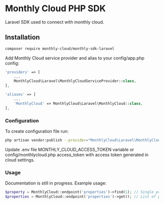 Monthly Cloud PHP SDK
=========================

Laravel SDK used to connect with monthly cloud.

## Installation

``` bash
composer require monthly-cloud/monthly-sdk-laravel
```

Add Monthly Cloud service provider and alias to your config/app.php config:

```php
'providers' => [
    ...
    MonthlyCloud\Laravel\MonthlyCloudServiceProvider::class,
],
```

```php
'aliases' => [
    ...
    'MonthlyCloud' => MonthlyCloud\Laravel\MonthlyCloud::class,
],
```

### Configuration

To create configuration file run:

``` bash
php artisan vendor:publish --provider="MonthlyCloud\Laravel\MonthlyCloudServiceProvider"
```

Update .env file MONTHLY_CLOUD_ACCESS_TOKEN variable or config/monthlycloud.php access_token with access token generated in cloud settings.

### Usage

Documentation is still in progress. Example usage:
```php
$property = MonthlyCloud::endpoint('properties')->find(1); // Single property
$properties = MonthlyCloud::endpoint('properties')->get(); // List of properties
```
